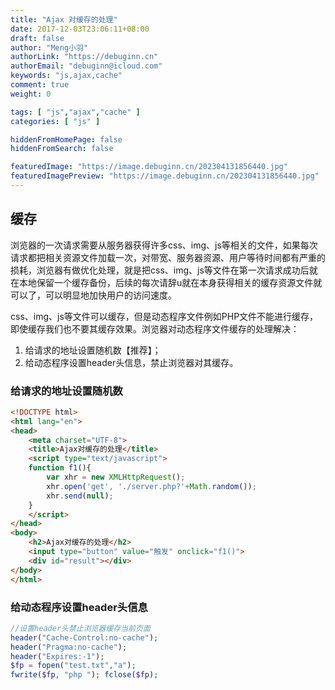```yaml
---
title: "Ajax 对缓存的处理"
date: 2017-12-03T23:06:11+08:00
draft: false
author: "Meng小羽"
authorLink: "https://debuginn.cn"
authorEmail: "debuginn@icloud.com"
keywords: "js,ajax,cache"
comment: true
weight: 0

tags: [ "js","ajax","cache" ]
categories: [ "js" ]

hiddenFromHomePage: false
hiddenFromSearch: false

featuredImage: "https://image.debuginn.cn/202304131856440.jpg"
featuredImagePreview: "https://image.debuginn.cn/202304131856440.jpg"
---
```


## 缓存

浏览器的一次请求需要从服务器获得许多css、img、js等相关的文件，如果每次请求都把相关资源文件加载一次，对带宽、服务器资源、用户等待时间都有严重的损耗，浏览器有做优化处理，就是把css、img、js等文件在第一次请求成功后就在本地保留一个缓存备份，后续的每次请辞u就在本身获得相关的缓存资源文件就可以了，可以明显地加快用户的访问速度。

css、img、js等文件可以缓存，但是动态程序文件例如PHP文件不能进行缓存，即使缓存我们也不要其缓存效果。浏览器对动态程序文件缓存的处理解决：

1. 给请求的地址设置随机数【推荐】； 
2. 给动态程序设置header头信息，禁止浏览器对其缓存。

### 给请求的地址设置随机数

```html
<!DOCTYPE html> 
<html lang="en"> 
<head>     
    <meta charset="UTF-8">     
    <title>Ajax对缓存的处理</title>     
    <script type="text/javascript">         
    function f1(){        
        var xhr = new XMLHttpRequest();      
        xhr.open('get', './server.php?'+Math.random());             
        xhr.send(null);         
    }     
    </script> 
</head> 
<body>     
    <h2>Ajax对缓存的处理</h2>     
    <input type="button" value="触发" onclick="f1()">     
    <div id="result"></div> 
</body> 
</html>
```

### 给动态程序设置header头信息

```php
//设置header头禁止浏览器缓存当前页面 
header("Cache-Control:no-cache"); 
header("Pragma:no-cache"); 
header("Expires:-1"); 
$fp = fopen("test.txt","a"); 
fwrite($fp, "php "); fclose($fp);
```
